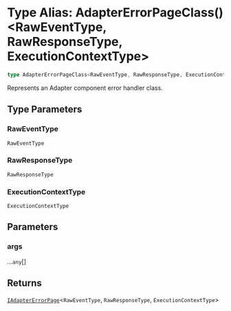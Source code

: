 # Type Alias: AdapterErrorPageClass()\<RawEventType, RawResponseType, ExecutionContextType\>

```ts
type AdapterErrorPageClass<RawEventType, RawResponseType, ExecutionContextType> = (...args) => IAdapterErrorPage<RawEventType, RawResponseType, ExecutionContextType>;
```

Represents an Adapter component error handler class.

## Type Parameters

### RawEventType

`RawEventType`

### RawResponseType

`RawResponseType`

### ExecutionContextType

`ExecutionContextType`

## Parameters

### args

...`any`[]

## Returns

[`IAdapterErrorPage`](../interfaces/IAdapterErrorPage.md)\<`RawEventType`, `RawResponseType`, `ExecutionContextType`\>
